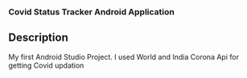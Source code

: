 ### Covid Status Tracker Android Application

## Description
My first Android Studio Project. I used World and India Corona Api for getting Covid updation
